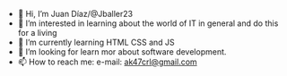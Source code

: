- 👋 Hi, I’m Juan Díaz/@Jballer23
- 👀 I’m interested in learning about the world of IT in general and do this for a living
- 🌱 I’m currently learning HTML CSS and JS
- 💞️ I’m looking for learn mor about software development. 
- 📫 How to reach me: e-mail: ak47crl@gmail.com

<!---
Jballer23/Jballer23 is a ✨ special ✨ repository because its `README.md` (this file) appears on your GitHub profile.
You can click the Preview link to take a look at your changes.
--->
